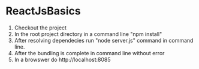 # ReactJsBasics

1) Checkout the project
2) In the root project directory in a command line "npm install"
3) After resolving dependecies run "node server.js" command in command line.
5) After the bundling is complete in command line without error
4) In a browswer do http://localhost:8085
